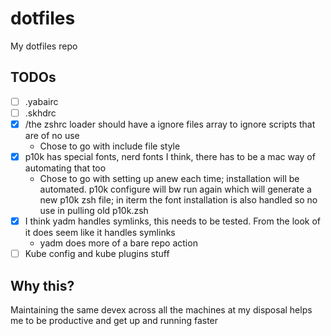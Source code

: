 # dotfiles
My dotfiles repo

## TODOs

- [ ] .yabairc
- [ ] .skhdrc
- [x] /the zshrc loader should have a ignore files array to ignore scripts that are of no use
  - Chose to go with include file style
- [x] p10k has special fonts, nerd fonts I think, there has to be a mac way of automating that too
  - Chose to go with setting up anew each time; installation will be automated. p10k configure will bw run again which will generate a new p10k zsh file; in iterm the font installation is also handled so no use in pulling old p10k.zsh
- [x] I think yadm handles symlinks, this needs to be tested. From the look of it does seem like it handles symlinks
  - yadm does more of a bare repo action
- [ ] Kube config and kube plugins stuff

## Why this?

Maintaining the same devex across all the machines at my disposal helps me to be productive and get up and running faster
